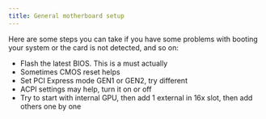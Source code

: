 ```yaml
---
title: General motherboard setup
---
```


Here are some steps you can take if you have some problems with booting your system or the card is not detected, and so on:
- Flash the latest BIOS. This is a must actually
- Sometimes CMOS reset helps
- Set PCI Express mode GEN1 or GEN2, try different
- ACPI settings may help, turn it on or off
- Try to start with internal GPU, then add 1 external in 16x slot, then add others one by one
